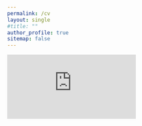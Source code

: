 ```yaml
---
permalink: /cv
layout: single
#title: ""
author_profile: true
sitemap: false
---
```


<embed src="https://j-chim.github.io/files/cv.pdf" type="application/pdf"/>